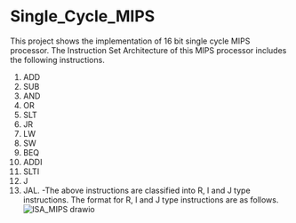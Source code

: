 # Single_Cycle_MIPS
This project shows the implementation of 16 bit single cycle MIPS processor. The Instruction Set Architecture of this MIPS processor includes the following instructions.
1) ADD
2) SUB
3) AND
4) OR
5) SLT
6) JR
7) LW
8) SW
9) BEQ
10) ADDI
11) SLTI
12) J
13) JAL.
-The above instructions are classified into R, I and J type instructions. The format for R, I and J type instructions are as follows.
![ISA_MIPS drawio](https://github.com/Manikanata-IITB/Single_Cycle_MIPS/assets/138108630/1b3175e6-5843-4bd3-b49c-346820c95b8a)

